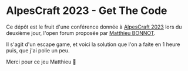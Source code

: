 # AlpesCraft 2023 - Get The Code

Ce dépôt est le fruit d'une conférence donnée à [AlpesCraft 2023](https://www.alpescraft.fr/) lors du deuxième jour,
l'open forum proposée par [Matthieu BONNOT](https://github.com/MrMattam).

Il s'agit d'un escape game, et voici la solution que l'on a faite en 1 heure puis, que j'ai polie un peu.

Merci pour ce jeu Matthieu 🤩
